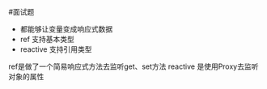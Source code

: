 #面试题 


- 都能够让变量变成响应式数据
- ref 支持基本类型
- reactive 支持引用类型

ref是做了一个简易响应式方法去监听get、set方法
reactive 是使用Proxy去监听对象的属性
